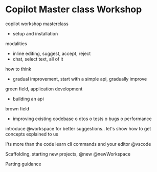 # Copilot Master class Workshop
 

copilot workshop masterclass
- setup and installation

modalities
- inline editing, suggest, accept, reject
- chat, select text, all of it

how to think
- gradual improvement, start with a simple api, gradually improve

green field, application development
- building an api


brown field
- improving existing codebase
  o dtos
  o tests
  o bugs
  o performance

introduce @workspace for better suggestions..
let's show how to get concepts explained to us

I'ts more than the code 
learn cli commands and your editor @vscode

Scaffolding, starting new projects, @new @newWorkspace


Parting guidance